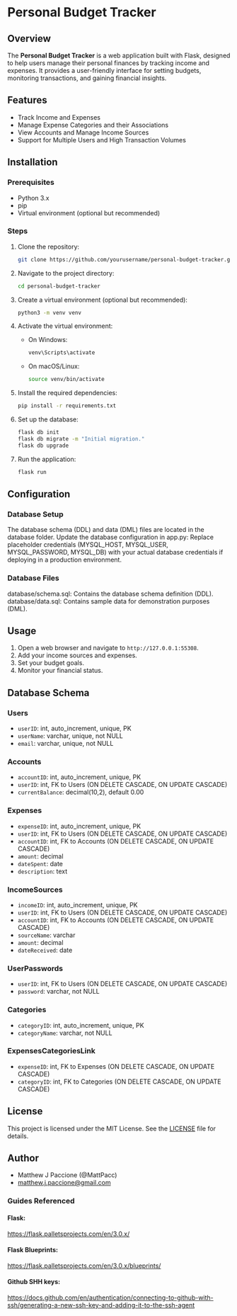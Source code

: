 # Personal Budget Tracker

## Overview

The **Personal Budget Tracker** is a web application built with Flask, designed to help users manage their personal finances by tracking income and expenses. It provides a user-friendly interface for setting budgets, monitoring transactions, and gaining financial insights.

## Features

- Track Income and Expenses
- Manage Expense Categories and their Associations
- View Accounts and Manage Income Sources
- Support for Multiple Users and High Transaction Volumes

## Installation

### Prerequisites

- Python 3.x
- pip
- Virtual environment (optional but recommended)

### Steps

1. Clone the repository:
    ```bash
    git clone https://github.com/yourusername/personal-budget-tracker.git
    ```

2. Navigate to the project directory:
    ```bash
    cd personal-budget-tracker
    ```

3. Create a virtual environment (optional but recommended):
    ```bash
    python3 -m venv venv
    ```

4. Activate the virtual environment:
    - On Windows:
        ```bash
        venv\Scripts\activate
        ```
    - On macOS/Linux:
        ```bash
        source venv/bin/activate
        ```

5. Install the required dependencies:
    ```bash
    pip install -r requirements.txt
    ```

6. Set up the database:
    ```bash
    flask db init
    flask db migrate -m "Initial migration."
    flask db upgrade
    ```

7. Run the application:
    ```bash
    flask run
    ```

## Configuration

### Database Setup

The database schema (DDL) and data (DML) files are located in the database folder.
Update the database configuration in app.py:
Replace placeholder credentials (MYSQL_HOST, MYSQL_USER, MYSQL_PASSWORD, MYSQL_DB) with your actual database credentials if deploying in a production environment.

### Database Files

database/schema.sql: Contains the database schema definition (DDL).
database/data.sql: Contains sample data for demonstration purposes (DML).

## Usage

1. Open a web browser and navigate to `http://127.0.0.1:55308`.
2. Add your income sources and expenses.
3. Set your budget goals.
4. Monitor your financial status.

## Database Schema

### Users
  - `userID`: int, auto_increment, unique, PK
  - `userName`: varchar, unique, not NULL
  - `email`: varchar, unique, not NULL

### Accounts
  - `accountID`: int, auto_increment, unique, PK
  - `userID`: int, FK to Users (ON DELETE CASCADE, ON UPDATE CASCADE)
  - `currentBalance`: decimal(10,2), default 0.00

### Expenses
  - `expenseID`: int, auto_increment, unique, PK
  - `userID`: int, FK to Users (ON DELETE CASCADE, ON UPDATE CASCADE)
  - `accountID`: int, FK to Accounts (ON DELETE CASCADE, ON UPDATE CASCADE)
  - `amount`: decimal
  - `dateSpent`: date
  - `description`: text

### IncomeSources
  - `incomeID`: int, auto_increment, unique, PK
  - `userID`: int, FK to Users (ON DELETE CASCADE, ON UPDATE CASCADE)
  - `accountID`: int, FK to Accounts (ON DELETE CASCADE, ON UPDATE CASCADE)
  - `sourceName`: varchar
  - `amount`: decimal
  - `dateReceived`: date

### UserPasswords
  - `userID`: int, FK to Users (ON DELETE CASCADE, ON UPDATE CASCADE)
  - `password`: varchar, not NULL

### Categories
  - `categoryID`: int, auto_increment, unique, PK
  - `categoryName`: varchar, not NULL

### ExpensesCategoriesLink
  - `expenseID`: int, FK to Expenses (ON DELETE CASCADE, ON UPDATE CASCADE)
  - `categoryID`: int, FK to Categories (ON DELETE CASCADE, ON UPDATE CASCADE)


## License

This project is licensed under the MIT License. See the [LICENSE](LICENSE) file for details.

## Author
- Matthew J Paccione (@MattPacc)
- matthew.j.paccione@gmail.com

### Guides Referenced

#### Flask:
https://flask.palletsprojects.com/en/3.0.x/

#### Flask Blueprints:
https://flask.palletsprojects.com/en/3.0.x/blueprints/

#### Github SHH keys:
https://docs.github.com/en/authentication/connecting-to-github-with-ssh/generating-a-new-ssh-key-and-adding-it-to-the-ssh-agent
